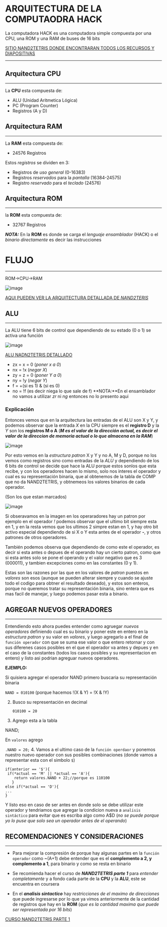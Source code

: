  # ARQUITECTURA DE LA COMPUTAODRA HACK
La computadora HACK es una computadora simple compuesta por una CPU, una ROM y una RAM de buses de 16 bits

[SITIO NAND2TETRIS DONDE ENCONTRARAN TODOS LOS RECURSOS Y DIAPOSITIVAS](https://www.nand2tetris.org/course)

-------------------------------------------------------
## Arquitectura CPU

-------------------------------------------------------
La **CPU** esta compuesta de:
* ALU (Unidad Aritmetica Lógica)
* PC (Program Counter)
* Registros (A y D)

## Arquitectura RAM

-------------------------------------------------------
La **RAM** esta compuesta de:
* 24576 Registros
  
Estos *registros* se dividen en 3:
* Registros de *uso general* (0-16383)
* Registros *reservados* para la *pantalla* (16384-24575)
* Registro *reservado* para el *teclado* (24576)

## Arquitectura ROM

-------------------------------------------------------
la **ROM** esta compuesta de:
* 32767 Registros

***NOTA:*** En la **ROM** es donde se carga el *lenguaje ensamblador* (HACK) o el *binario directamente* es decir las instrucciones
# FLUJO

-------------------------------------------------------
ROM->CPU->RAM

![image](https://github.com/user-attachments/assets/1b1d242e-1812-4baa-af41-4f233b039d01)

[AQUI PUEDEN VER LA ARQUITECTURA DETALLADA DE *NAND2TERIS*](https://drive.google.com/file/d/1Z_fxYmmRNXTkAzmZ6YMoX9NXZIRVCKiw/view)

## ALU
----------------------------------------------------
La ALU tiene 6 bits de control que dependiendo de su estado (0 o 1) se activa una función

![image](https://github.com/user-attachments/assets/8dd81865-69c0-42df-952f-d8495d953836)

[ALU NADN2TETRIS DETALLADO](https://drive.google.com/file/d/1ie9s3GjM2TrvL7PrEZJ00gEwezgNLOBm/view)

* zx = x = 0 (*poner x a 0*)
* nx = !x (*negar X*)
* zy = z = 0 (*poner Y a 0*)
* ny = !y (*negar Y*)
* f = +(si es 1) & (si es 0)
* no = !f (es decir niega lo que sale de f)
**NOTA:**En el ensamblador no vamos a utilizar *zr* ni *ng* entonces no lo presento aqui

### Explicación
Entonces vemos que en la arquitectura las entradas de el ALU son X y Y, y podemos observar que la entrada *X* en la CPU siempre es el **registro D** y la *Y* son los **registros M o A** (***M es el valor de la dirección actual, es decir el valor de la direccion de memoria actual o lo que almacena en la RAM***)

![image](https://github.com/user-attachments/assets/4e0670ad-81f7-4904-a1a7-623acfb09157)

Por esto vemos en la *estructura patron* X y Y y no A, M y D, porque no los vemos como registros sino como entradas de la *ALU* y dependiendo de los 6 bits de control se decide que hace la ALU porque estos sonlos que esta recibe, y con los operadores hacen lo mismo, solo nos interes el operador y cual es su representación binaria, que al obtenemos de la tabla de COMP que no da NAND2TETRIS, y obtnemeos los valores binarios de cada operador.

(Son los que estan marcados)

![image](https://github.com/user-attachments/assets/e87e0a3a-3e17-40aa-a614-13cda23bbaae)

Si obseravamos en la imagen en los operaradores hay un patron por ejemplo en el operador *!* podemos observar que el ultimo bit siempre esta en 1, y en la resta vemos que los ultimos 2 simpre estan en 1, y hay otro bit activo especial dependiendo de si X o Y esta antes de el operador **-**, y otros patrones de otros operadores. 

También podemos observa que dependiendo de como este el operador, es decir si esta antes o depues de el operando hay un cierto patron, como que si esta antes solo se pone el operando y el valor negativo que es 3 (000011), y tambien excepciones como en las constantes (0 y 1).

Estas son las razones por las que en los valores de *patron* puestos en *valores* son esos (aunque se pueden alterar siempre y cuando se ajuste todo el codigo para obtner el resultado deseado), y estos son enteros, porque no queremos tratar su representación binaria, sino entera que es mas facil de manejar, y luego podemos pasar esta a binario.

## AGREGAR NUEVOS OPERADORES

--------------------------------------------------------------
Entendiendo esto ahora puedes entender como agruegar *nuevos operadores* definiendo cual es su binario y poner este en entero en la *estructura patron* y su valor en *valores*, y luego agregarlo a el final de `función operador` con que se suma ese valor o que entero retornar y con sus diferenes casos posibles en el que el operador va antes y depues y en el caso de la constantes (todos los casos posibles y su representacion en entero) y listo asi podrian agreguar nuevos operadores.

**EJEMPLO:**

Si quisiera agregar el operador NAND primero buscaria su representación binaria

`NAND = 010100` (porque hacemos !(X & Y) = !X & !Y)

2. Busco su representación en decimal

   `010100 = 20`

3. Agrego esta a la tabla

  NAND;

  En `valores` agrego

  `.NAND = 20;`
4. Vamos a el ultimo caso de la `función operdaor` y ponemos nuestro nuevo operador con sus posibles combinaciones (donde vamos a representar esta con el simbolo `$`)
  ~~~
if(anterior == '$'){
   if(*actual == 'M' || *actual == 'A'){
      return valores.NAND + 22;//porque es 110100
     }
else if(*actual == 'D'){
...
}
  ~~~
Y listo eso en caso de ser antes en donde solo se debe utilizar este operador y tendriamos que agregar la condicion nueva a `analisis sintáctico` para evitar que es escriba algo como A$D (*no se puede porque yo lo puse que solo sea un operador antes de el operando*)

## RECOMENDACIONES Y CONSIDERACIONES

------------------------------------------------------------
* Para mejorar la compresión de porque hay algunas partes en la `función operador` como ~(A+1) debe entender que es el **complemento a 2, y complemento a 1**, para binario y como se resta en binario
  
* Se recomienda hacer el curso de ***NAND2TETRIS parte 1*** para *entender completamente* y a fondo cada parte de la **CPU** y la **ALU**, este se encuentra en coursera

* En el ***analisis sintactico*** hay *restricciones de el maximo de direcciones* que puede ingresarse por lo que ya vimos anteriormente de la cantidad de registros que hay en la **ROM** (*que es la cantidad maxima que puede ser representada por 16 bits*)

[CURSO NAND2TETRIS PARTE 1](https://www.coursera.org/learn/build-a-computer)
